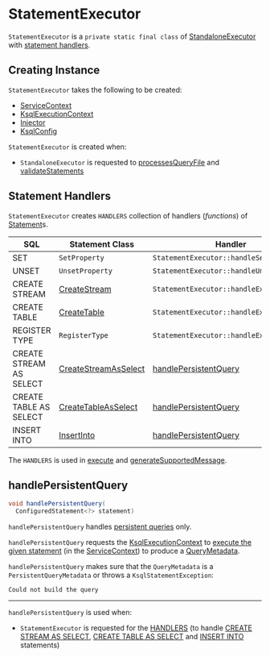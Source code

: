 # StatementExecutor

`StatementExecutor` is a `private static final class` of [StandaloneExecutor](StandaloneExecutor.md) with [statement handlers](#HANDLERS).

## Creating Instance

`StatementExecutor` takes the following to be created:

* <span id="serviceContext"> [ServiceContext](../ServiceContext.md)
* <span id="executionContext"> [KsqlExecutionContext](../KsqlExecutionContext.md)
* <span id="injector"> [Injector](../Injector.md)
* <span id="ksqlConfig"> [KsqlConfig](../KsqlConfig.md)

`StatementExecutor` is created when:

* `StandaloneExecutor` is requested to [processesQueryFile](StandaloneExecutor.md#processesQueryFile) and [validateStatements](#validateStatements)

## <span id="HANDLERS"> Statement Handlers

`StatementExecutor` creates `HANDLERS` collection of handlers (_functions_) of [Statement](../parser/Statement.md)s.

SQL | Statement Class | Handler
----|-----------------|---------
 <span id="SetProperty"> SET | `SetProperty` | `StatementExecutor::handleSetProperty`
 UNSET | `UnsetProperty` | `StatementExecutor::handleUnsetProperty`
 CREATE STREAM | [CreateStream](../parser/CreateStream.md) | `StatementExecutor::handleExecutableDdl`
 CREATE TABLE | [CreateTable](../parser/CreateTable.md) | `StatementExecutor::handleExecutableDdl`
 REGISTER TYPE | `RegisterType` | `StatementExecutor::handleExecutableDdl`
 <span id="CreateStreamAsSelect"> CREATE STREAM AS SELECT | [CreateStreamAsSelect](../parser/CreateStreamAsSelect.md) | [handlePersistentQuery](#handlePersistentQuery)
 <span id="CreateTableAsSelect"> CREATE TABLE AS SELECT | [CreateTableAsSelect](../parser/CreateTableAsSelect.md) | [handlePersistentQuery](#handlePersistentQuery)
 <span id="InsertInto"> INSERT INTO | [InsertInto](../parser/InsertInto.md) | [handlePersistentQuery](#handlePersistentQuery)

The `HANDLERS` is used in [execute](#execute) and [generateSupportedMessage](#generateSupportedMessage).

## <span id="handlePersistentQuery"> handlePersistentQuery

```java
void handlePersistentQuery(
  ConfiguredStatement<?> statement)
```

`handlePersistentQuery` handles [persistent queries](../persistent-queries.md) only.

`handlePersistentQuery` requests the [KsqlExecutionContext](#executionContext) to [execute the given statement](../KsqlExecutionContext.md#execute) (in the [ServiceContext](#serviceContext)) to produce a [QueryMetadata](../QueryMetadata.md).

`handlePersistentQuery` makes sure that the `QueryMetadata` is a `PersistentQueryMetadata` or throws a `KsqlStatementException`:

```text
Could not build the query
```

---

`handlePersistentQuery` is used when:

* `StatementExecutor` is requested for the [HANDLERS](#HANDLERS) (to handle [CREATE STREAM AS SELECT](#CreateStreamAsSelect), [CREATE TABLE AS SELECT](#CreateTableAsSelect) and [INSERT INTO](#InsertInto) statements)
